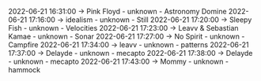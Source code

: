 2022-06-21 16:31:00 -> Pink Floyd - unknown - Astronomy Domine
2022-06-21 17:16:00 -> idealism - unknown - Still
2022-06-21 17:20:00 -> Sleepy Fish - unknown - Velocities
2022-06-21 17:23:00 -> Leavv & Sebastian Kamae - unknown - Sonar
2022-06-21 17:27:00 -> No Spirit - unknown - Campfire
2022-06-21 17:34:00 -> leavv - unknown - patterns
2022-06-21 17:37:00 -> Delayde - unknown - mecapto
2022-06-21 17:38:00 -> Delayde - unknown - mecapto
2022-06-21 17:43:00 -> Mommy - unknown - hammock
